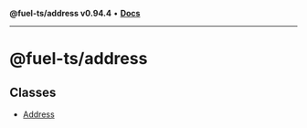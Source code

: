**@fuel-ts/address v0.94.4** • [**Docs**](index.md)

***

# @fuel-ts/address

## Classes

- [Address](./Address.md)
